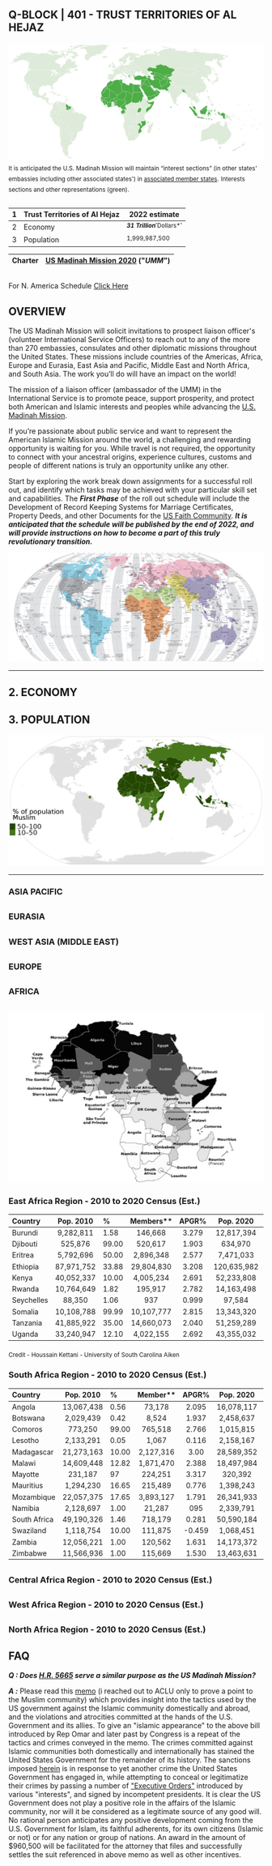 ## Q-BLOCK | 401 - TRUST TERRITORIES OF AL HEJAZ

![Alt text](Images/289D50E5-5CEB-4636-9C8D-4C94F2BDA388.png)
<sub> It is anticipated the U.S. Madinah Mission will maintain “interest sections” (in other states' embassies including other associated states') in [associated member states](2020_HomeCharter5047.pdf).</sub> <sub> Interests sections and other representations (green). </sub>
##

| 1 | Trust Territories of Al Hejaz | 2022 estimate |
|---|---|---|
| 2 | Economy | <sup> ***31 Trillion***˹Dollars*˺ </sup> |
| 3 | Population | <sup> 1,999,987,500 </sup> |

| Charter | [US Madinah Mission 2020](https://github.com/Alghuti-Portfolio/QBlock_401/blob/b1ea5a0b9795e8bc39053fba83e722d9cab6c927/2020_HomeCharter5047.pdf) ("***UMM***") |       
|---|---|

##

For N. America Schedule [Click Here](https://github.com/Alghuti-Portfolio/Q-Block_68)
## OVERVIEW 


The US Madinah Mission will solicit invitations to prospect liaison officer's (volunteer International Service Officers) to reach out to any of the more than 270 embassies, consulates and other diplomatic missions throughout the United States. These missions include countries of the Americas, Africa, Europe and Eurasia, East Asia and Pacific, Middle East and North Africa, and South Asia. The work you’ll do will have an impact on the world!

The mission of a liaison officer (ambassador of the UMM) in the International Service is to promote peace, support prosperity, and protect both American and Islamic interests and peoples while advancing the [U.S. Madinah Mission](https://drive.google.com/file/d/1V5uLrfEJb1OdnjQHw21S0uyz3bNvxpny/view?usp=drivesdk).

If you’re passionate about public service and want to represent the American Islamic Mission around the world, a challenging and rewarding opportunity is waiting for you. While travel is not required, the opportunity to connect with your ancestral origins, experience cultures, customs and people of different nations is truly an opportunity unlike any other.

Start by exploring the work break down assignments for a successful roll out, and identify which tasks may be achieved with your particular skill set and capabilities. The ***First Phase*** of the roll out schedule will include the Development of Record Keeping Systems for Marriage Certificates, Property Deeds, and other Documents for the [US Faith Community](Files/1080_CallList.csv). ***It is anticipated that the schedule will be published by the end of 2022, and will provide instructions on how to become a part of this truly revolutionary transition.***

![Alt text](Images/0B62813A-FAFE-449D-A884-D9EA4300B16C.jpeg)

___
## 2. ECONOMY 


## 3. POPULATION 

![Alt text](Images/B538F270-1EC7-4C49-B909-105EB64595BC.png)


---

### ASIA PACIFIC 
##
### EURASIA

##
### WEST ASIA (MIDDLE EAST)
##
### EUROPE

##
### AFRICA 
##

![Alt text](Images/2696C1C6-C91E-41F2-AE10-D29CD3542A5C.jpeg)

### East Africa Region - 2010 to 2020 Census (Est.)
|Country| Pop. 2010 | %  | Members**| APGR% | Pop. 2020 | Members**|
|:---|:---:|:--- |:---:|:---:|:---:|:---:|
| Burundi | 9,282,811  | 1.58  | 146,668 |3.279 | 12,817,394 | 202,515 |
| Djibouti  | 525,876 | 99.00 |  520,617 |  1.903 | 634,970  | 628,620 |
| Eritrea  | 5,792,696 | 50.00 |  2,896,348 |  2.577  | 7,471,033 | 3,735,517 |
| Ethiopia  | 87,971,752 | 33.88  |  29,804,830 |  3.208 | 120,635,982  | 40,871,471 |
| Kenya  | 40,052,337 | 10.00  |  4,005,234 |  2.691 | 52,233,808  | 5,223,381 |
| Rwanda | 10,764,649   |   1.82 |  195,917 | 2.782 |  14,163,498 |  257,776 |
| Seychelles  |  88,350 |  1.06 |   937 | 0.999   |   97,584 |  1,034 |
| Somalia  | 10,108,788  | 99.99  |   10,107,777 | 2.815    |  13,343,320 |  13,341,985 |
| Tanzania  |  41,885,922 | 35.00 |    14,660,073 |   2.040 |   51,259,289 |   17,940,751 |  
| Uganda  |  33,240,947 |  12.10 |   4,022,155 |   2.692 |   43,355,032 |  5,245,959 |
 

<sub> Credit - Houssain Kettani - University of South Carolina Aiken </sub>

### South Africa Region - 2010 to 2020 Census (Est.)
|Country| Pop. 2010 | %  | Member**  | APGR% | Pop. 2020  | Members** |
|:---|:---:|:--- |:---:|:---:|:---:|:---:|
| Angola | 13,067,438   |   0.56 |  73,178 | 2.095 |  16,078,117 |  90,037 |
| Botswana  |  2,029,439 |  0.42 |   8,524 | 1.937   |   2,458,637 |  10,326 |
| Comoros  | 773,250  |   99.00 | 765,518  | 2.766     | 1,015,815   | 1,005,656   |
| Lesotho  |   2,133,291 | 0.05  |     1,067 |    0.116 |    2,158,167 |    1,079 |  
| Madagascar  | 21,273,163  | 10.00  |  2,127,316 | 3.00  | 28,589,352  | 2,858,935   |
| Malawi  |   14,609,448 |    12.82 |    1,871,470 |2.388    |    18,497,984 | 2,369,592   |
| Mayotte  | 231,187   |97   | 224,251    |3.317    | 320,392    | 310,780   |
| Mauritius  |   1,294,230 | 16.65   | 215,489    |0.776    |    1,398,243 |   232,807 |
| Mozambique  |   22,057,375 |   17.65 | 3,893,127    |    1.791 | 26,341,933    |   4,649,351 |
| Namibia  |   2,128,697 |   1.00 | 21,287    | 095    |    2,339,791 |   23,398 |
| South Africa  | 49,190,326   |   1.46 |    718,179 |    0.281 |    50,590,184 |   738,617 |
| Swaziland  |   1,118,754 |   10.00 |    111,875 |    -0.459 |    1,068,451 |   106,845 |
| Zambia |   12,056,221  |   1.00 |  120,562 | 1.631    |    14,173,372 |   141,734 |
| Zimbabwe  | 11,566,936   | 1.00   | 115,669    | 1.530    | 13,463,631    | 134,636   |

##
### Central Africa Region - 2010 to 2020 Census (Est.)



##

### West Africa Region - 2010 to 2020 Census (Est.)
##

### North Africa Region - 2010 to 2020 Census (Est.)

## FAQ 

***Q : Does [H.R. 5665](https://www.congress.gov/117/bills/hr5665/BILLS-117hr5665rfs.pdf) serve a similar purpose as the US Madinah Mission?***

***A :*** Please read this [memo](https://drive.google.com/file/d/1O2XvDtAFoumZ_opt9QvsUlZWOj7TgQnR/view?usp=drivesdk) (i reached out to ACLU only to prove a point to the Muslim community) which provides insight into the tactics used by the US government against the Islamic community domestically and abroad, and the violations and atrocities committed at the hands of the U.S. Government and its allies. To give an "islamic appearance" to the above bill introduced by Rep Omar and later past by Congress is a repeat of the tactics and crimes conveyed in the memo. The crimes committed against Islamic communities both domestically and internationally has stained the United States Government for the remainder of its history. The sanctions imposed [herein](https://github.com/Alghuti-Portfolio/Q-Block_401/blob/64e0a7a26cd00b6b6144653d6c94084e7ad4a593/Files/Redacted_Version%20_Sanctions.pdf) is in response to yet another crime the United States Government has engaged in, while attempting to conceal or legitimatize their crimes by passing a number of ["Executive Orders"](https://trumpwhitehouse.archives.gov/presidential-actions/executive-order-securing-information-communications-technology-services-supply-chain/) introduced by various "interests", and signed by incompetent presidents. It is clear the US Government does not play a positive role in the affairs of the Islamic community, nor will it be considered as a legitimate source of any good will. No rational person anticipates any positive development coming from the U.S. Government for Islam, its faithful adherents, for its own citizens (Islamic or not) or for any nation or group of nations. An award in the amount of $960,500 will be facilitated for the attorney that files and successfully settles the suit referenced in above memo as well as other incentives.
